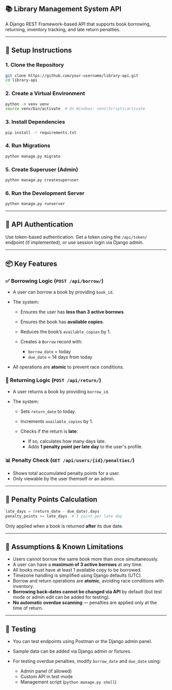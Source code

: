 ## 📚 Library Management System API

A Django REST Framework-based API that supports book borrowing, returning, inventory tracking, and late return penalties.

---

## 🚀 Setup Instructions

### 1. Clone the Repository

```bash
git clone https://github.com/your-username/library-api.git
cd library-api
```

### 2. Create a Virtual Environment

```bash
python -m venv venv
source venv/bin/activate  # On Windows: venv\Scripts\activate
```

### 3. Install Dependencies

```bash
pip install -r requirements.txt
```

### 4. Run Migrations

```bash
python manage.py migrate
```

### 5. Create Superuser (Admin)

```bash
python manage.py createsuperuser
```

### 6. Run the Development Server

```bash
python manage.py runserver
```

---

## 🔐 API Authentication

Use token-based authentication. Get a token using the `/api/token/` endpoint (if implemented), or use session login via Django admin.

---

## 📦 Key Features

### ✅ Borrowing Logic (`POST /api/borrow/`)

* A user can borrow a book by providing `book_id`.
* The system:

  * Ensures the user has **less than 3 active borrows**.
  * Ensures the book has **available copies**.
  * Reduces the book’s `available_copies` by 1.
  * Creates a `Borrow` record with:

    * `borrow_date` = today
    * `due_date` = 14 days from today
* All operations are **atomic** to prevent race conditions.

### 🔁 Returning Logic (`POST /api/return/`)

* A user returns a book by providing `borrow_id`.
* The system:

  * Sets `return_date` to today.
  * Increments `available_copies` by 1.
  * Checks if the return is **late**:

    * If so, calculates how many days late.
    * Adds **1 penalty point per late day** to the user's profile.

### 📊 Penalty Check (`GET /api/users/{id}/penalties/`)

* Shows total accumulated penalty points for a user.
* Only viewable by the user themself or an admin.

---

## 📅 Penalty Points Calculation

```python
late_days = (return_date - due_date).days
penalty_points += late_days  # 1 point per late day
```

Only applied when a book is returned **after** its due date.

---

## 🧠 Assumptions & Known Limitations

* Users cannot borrow the same book more than once simultaneously.
* A user can have a **maximum of 3 active borrows** at any time.
* All books must have at least 1 available copy to be borrowed.
* Timezone handling is simplified using Django defaults (UTC).
* Borrow and return operations are **atomic**, avoiding race conditions with inventory.
* **Borrowing back-dates cannot be changed via API** by default (but test mode or admin edit can be added for testing).
* **No automatic overdue scanning** — penalties are applied only at the time of return.

---

## 🧪 Testing

* You can test endpoints using Postman or the Django admin panel.
* Sample data can be added via Django admin or fixtures.
* For testing overdue penalties, modify `borrow_date` and `due_date` using:

  * Admin panel (if allowed)
  * Custom API in test mode
  * Management script (`python manage.py shell`)


